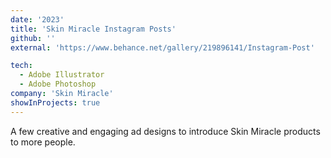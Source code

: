 ```yaml
---
date: '2023'
title: 'Skin Miracle Instagram Posts'
github: ''
external: 'https://www.behance.net/gallery/219896141/Instagram-Post'

tech:
  - Adobe Illustrator
  - Adobe Photoshop
company: 'Skin Miracle'
showInProjects: true
---
```


A few creative and engaging ad designs to introduce Skin Miracle products to more people.
